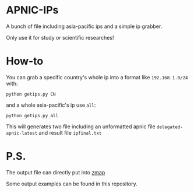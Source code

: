 # APNIC-IPs
A bunch of file including asia-pacific ips and a simple ip grabber.

Only use it for study or scientific researches!

# How-to
You can grab a specific country's whole ip into a format like `192.168.1.0/24` with:  
```
python getips.py CN
```
and a whole asia-pacific's ip use `all`:  
```
python getips.py all
```

This will generates two file including an unformatted apnic file `delegated-apnic-latest` and result file `ipfinal.txt`

# P.S.
The output file can directly put into [zmap](https://github.com/zmap/zmap)

Some output examples can be found in this repository.